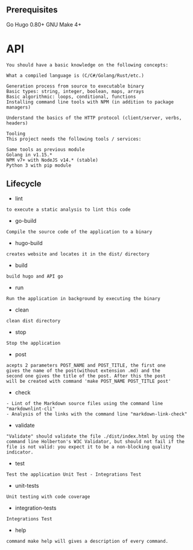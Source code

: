 ## Prerequisites
Go Hugo 0.80+ GNU Make 4+

# API
```
You should have a basic knowledge on the following concepts:

What a compiled language is (C/C#/Golang/Rust/etc.)

Generation process from source to executable binary
Basic types: string, integer, boolean, maps, arrays
Basic algorithmic: loops, conditional, functions
Installing command line tools with NPM (in addition to package managers)

Understand the basics of the HTTP protocol (client/server, verbs, headers)

Tooling
This project needs the following tools / services:

Same tools as previous module
Golang in v1.15.*
NPM v7+ with NodeJS v14.* (stable)
Python 3 with pip module
```

## Lifecycle
- lint 
```  
to execute a static analysis to lint this code 
```	
- go-build 
``` 
Compile the source code of the application to a binary
``` 
- hugo-build
```
creates website and locates it in the dist/ directory
```
- build
```
build hugo and API go
```
- run 
``` 
Run the application in background by executing the binary  
```
- clean
```
clean dist directory
```
- stop 
``` 
Stop the application 
```
- post
```
acepts 2 parameters POST_NAME and POST_TITLE, the first one
gives the name of the post(without extension .md) and the
second one gives the title of the post. After this the post
will be created with command 'make POST_NAME POST_TITLE post'	
```
- check
```
- Lint of the Markdown source files using the command line "markdownlint-cli"
- Analysis of the links with the command line "markdown-link-check"
```
- validate
```
"Validate" should validate the file ./dist/index.html by using the command line Holberton's W3C Validator, but should not fail if the file is not valid: you expect it to be a non-blocking quality indicator.
```
- test 
```
Test the application Unit Test - Integrations Test
```
- unit-tests 
``` 
Unit testing with code coverage  
```
- integration-tests 
``` 
Integrations Test  
```
- help
```
command make help will gives a description of every command.	
```









